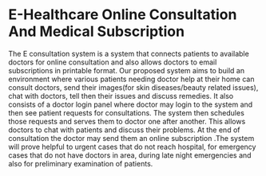 # E-Healthcare Online Consultation And Medical Subscription
The E consultation system is a system that connects patients to available doctors for online consultation and also allows doctors to email subscriptions in printable format. Our proposed system aims to build an environment where various patients needing doctor help at their home can consult doctors, send their images(for skin diseases/beauty related issues), chat with doctors, tell then their issues and discuss remedies. It also consists of a doctor login panel where doctor may login to the system and then see patient requests for consultations. The system then schedules those requests and serves them to doctor one after another. This allows doctors to chat with patients and discuss their problems. At the end of consultation the doctor may send them an online subscription .The system will prove helpful to urgent cases that do not reach hospital, for emergency cases that do not have doctors in area, during late night emergencies and also for preliminary examination of patients.
